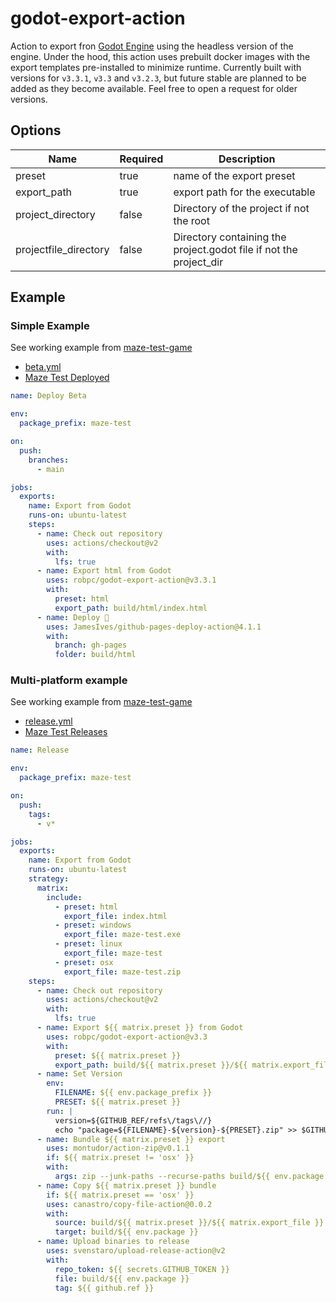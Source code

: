 # godot-export-action

Action to export fron [Godot Engine](https://godotengine.org/) using the headless version
of the engine. Under the hood, this action uses prebuilt docker images with the export
templates pre-installed to minimize runtime. Currently built with versions for `v3.3.1`, `v3.3` and
`v3.2.3`, but future stable are planned to be added as they become available. Feel free to
open a request for older versions.

## Options

| Name                  | Required | Description                                                        |
| --------------------- | -------- | ------------------------------------------------------------------ |
| preset                | true     | name of the export preset                                          |
| export_path           | true     | export path for the executable                                     |
| project_directory     | false    | Directory of the project if not the root                           |
| projectfile_directory | false    | Directory containing the project.godot file if not the project_dir |

## Example

### Simple Example

See working example from [maze-test-game](https://github.com/robpc/maze-test-game)
* [beta.yml](https://github.com/robpc/maze-test-game/blob/main/.github/workflows/beta.yml)
* [Maze Test Deployed](https://robpc.github.io/maze-test-game/)

```yaml
name: Deploy Beta

env:
  package_prefix: maze-test

on:
  push:
    branches:
      - main

jobs:
  exports:
    name: Export from Godot
    runs-on: ubuntu-latest
    steps:
      - name: Check out repository
        uses: actions/checkout@v2
        with:
          lfs: true
      - name: Export html from Godot
        uses: robpc/godot-export-action@v3.3.1
        with:
          preset: html
          export_path: build/html/index.html
      - name: Deploy 🚀
        uses: JamesIves/github-pages-deploy-action@4.1.1
        with:
          branch: gh-pages
          folder: build/html
```

### Multi-platform example

See working example from [maze-test-game](https://github.com/robpc/maze-test-game)
* [release.yml](https://github.com/robpc/maze-test-game/blob/main/.github/workflows/release.yml)
* [Maze Test Releases](https://github.com/robpc/maze-test-game/releases)

```yaml
name: Release

env:
  package_prefix: maze-test

on:
  push:
    tags:
      - v*

jobs:
  exports:
    name: Export from Godot
    runs-on: ubuntu-latest
    strategy:
      matrix:
        include:
          - preset: html
            export_file: index.html
          - preset: windows
            export_file: maze-test.exe
          - preset: linux
            export_file: maze-test
          - preset: osx
            export_file: maze-test.zip
    steps:
      - name: Check out repository
        uses: actions/checkout@v2
        with:
          lfs: true
      - name: Export ${{ matrix.preset }} from Godot
        uses: robpc/godot-export-action@v3.3
        with:
          preset: ${{ matrix.preset }}
          export_path: build/${{ matrix.preset }}/${{ matrix.export_file }}
      - name: Set Version
        env:
          FILENAME: ${{ env.package_prefix }}
          PRESET: ${{ matrix.preset }}
        run: |
          version=${GITHUB_REF/refs\/tags\//}
          echo "package=${FILENAME}-${version}-${PRESET}.zip" >> $GITHUB_ENV
      - name: Bundle ${{ matrix.preset }} export
        uses: montudor/action-zip@v0.1.1
        if: ${{ matrix.preset != 'osx' }}
        with:
          args: zip --junk-paths --recurse-paths build/${{ env.package }} build/${{ matrix.preset }}
      - name: Copy ${{ matrix.preset }} bundle
        if: ${{ matrix.preset == 'osx' }}
        uses: canastro/copy-file-action@0.0.2
        with:
          source: build/${{ matrix.preset }}/${{ matrix.export_file }}
          target: build/${{ env.package }}
      - name: Upload binaries to release
        uses: svenstaro/upload-release-action@v2
        with:
          repo_token: ${{ secrets.GITHUB_TOKEN }}
          file: build/${{ env.package }}
          tag: ${{ github.ref }}
```